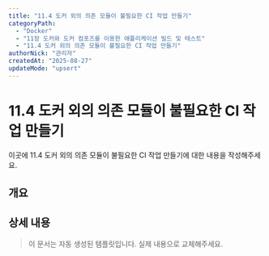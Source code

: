 ```yaml
---
title: "11.4 도커 외의 의존 모듈이 불필요한 CI 작업 만들기"
categoryPath:
  - "Docker"
  - "11장 도커와 도커 컴포즈를 이용한 애플리케이션 빌드 및 테스트"
  - "11.4 도커 외의 의존 모듈이 불필요한 CI 작업 만들기"
authorNick: "관리자"
createdAt: "2025-08-27"
updateMode: "upsert"
---
```


# 11.4 도커 외의 의존 모듈이 불필요한 CI 작업 만들기

이곳에 11.4 도커 외의 의존 모듈이 불필요한 CI 작업 만들기에 대한 내용을 작성해주세요.

## 개요

<!-- 내용을 작성해주세요 -->

## 상세 내용

<!-- 내용을 작성해주세요 -->

> 이 문서는 자동 생성된 템플릿입니다. 실제 내용으로 교체해주세요.
